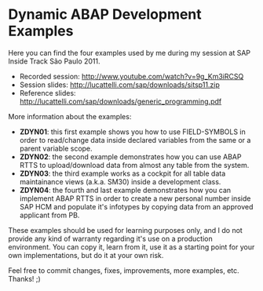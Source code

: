 Dynamic ABAP Development Examples
=====================

Here you can find the four examples used by me during my session at SAP Inside Track São Paulo 2011.
 - Recorded session: http://www.youtube.com/watch?v=9g_Km3iRCSQ
 - Session slides: http://lucattelli.com/sap/downloads/sitsp11.zip
 - Reference slides: http://lucattelli.com/sap/downloads/generic_programming.pdf

More information about the examples:
 - **ZDYN01**: this first example shows you how to use FIELD-SYMBOLS in order to read/change data inside declared variables from the same or a parent variable scope.
 - **ZDYN02**: the second example demonstrates how you can use ABAP RTTS to upload/download data from almost any table from the system.
 - **ZDYN03**: the third example works as a cockpit for all table data maintainance views (a.k.a. SM30) inside a development class.
 - **ZDYN04**: the fourth and last example demonstrates how you can implement ABAP RTTS in order to create a new personal number inside SAP HCM and populate it's infotypes by copying data from an approved applicant from PB.

These examples should be used for learning purposes only, and I do not provide any kind of warranty regarding it's use on a production environment. You can copy it, learn from it, use it as a starting point for your own implementations, but do it at your own risk.

Feel free to commit changes, fixes, improvements, more examples, etc. Thanks! ;)
